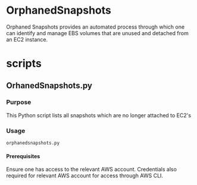 # OrphanedSnapshots
Orphaned Snapshots provides an automated process through which one can identify and manage EBS volumes that are unused and detached from an EC2 instance.

#  scripts

## OrhanedSnapshots.py

### Purpose
This Python script lists all snapshots which are no longer attached to EC2's

### Usage
`orphanedsnapshots.py`

#### Prerequisites
Ensure one has access to the relevant AWS account. Credentials also required for relevant AWS account for access through AWS CLI.

